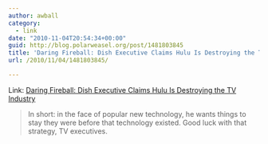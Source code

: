 ```yaml
---
author: awball
category:
  - link
date: "2010-11-04T20:54:34+00:00"
guid: http://blog.polarweasel.org/post/1481803845
title: 'Daring Fireball: Dish Executive Claims Hulu Is Destroying the TV Industry'
url: /2010/11/04/1481803845/

---
```

Link: [Daring Fireball: Dish Executive Claims Hulu Is Destroying the TV Industry](http://daringfireball.net/linked/2010/11/04/dish-hulu)

> In short: in the face of popular new technology, he wants things to stay they were before that technology existed. Good luck with that strategy, TV executives.
